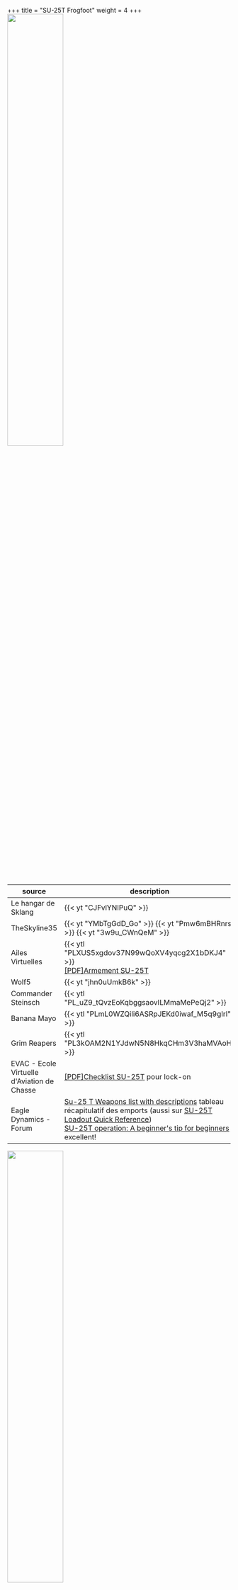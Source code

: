 +++
title = "SU-25T Frogfoot"
weight = 4
+++
<img src=/apprentissage/su25t_formation2.png width=50% />

source                                      | description
------------------------------------------- | -----------
Le hangar de Sklang                         | {{< yt "CJFvlYNIPuQ" >}}
TheSkyline35                                | {{< yt "YMbTgGdD_Go" >}} {{< yt "Pmw6mBHRnrs" >}} {{< yt "3w9u_CWnQeM" >}}
Ailes Virtuelles                            | {{< ytl "PLXUS5xgdov37N99wQoXV4yqcg2X1bDKJ4" >}}<br /> [[PDF]Armement SU-25T](http://www.ailesvirtuelles.com/assets/pdf-files/Armement-SU-25T.pdf?)
Wolf5                                       | {{< yt "jhn0uUmkB6k" >}}
Commander Steinsch                          | {{< ytl "PL_uZ9_tQvzEoKqbggsaovILMmaMePeQj2" >}}
Banana Mayo                                 | {{< ytl "PLmL0WZQili6ASRpJEKd0iwaf_M5q9gIrl" >}}
Grim Reapers                                | {{< ytl "PL3kOAM2N1YJdwN5N8HkqCHm3V3haMVAoH" >}}
EVAC - Ecole Virtuelle d'Aviation de Chasse | [[PDF]Checklist SU-25T](http://evacfr.free.fr/PUBLIC/LOCKON/BIBLIO/C2/checklistSU25T.pdf) pour lock-on
Eagle Dynamics - Forum                      | [Su-25 T Weapons list with descriptions](https://forums.eagle.ru/showthread.php?t=248923) tableau récapitulatif des emports (aussi sur [SU-25T Loadout Quick Reference](https://www.digitalcombatsimulator.com/en/files/670535/?sphrase_id=2874759))<br /> [SU-25T operation: A beginner's tip for beginners](https://forums.eagle.ru/showthread.php?t=110779) excellent!

<img src=/apprentissage/su25t_nuit_sur_piste.png width=50% />

<img src=/apprentissage/su25t_formation.png width=50% />
